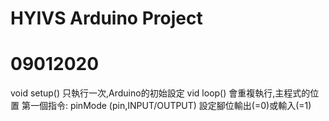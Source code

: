 # HYIVS Arduino Project
# 09012020
void setup() 只執行一次,Arduino的初始設定
vid loop() 會重複執行,主程式的位置
第一個指令:
pinMode (pin,INPUT/OUTPUT)
設定腳位輸出(=0)或輸入(=1)

